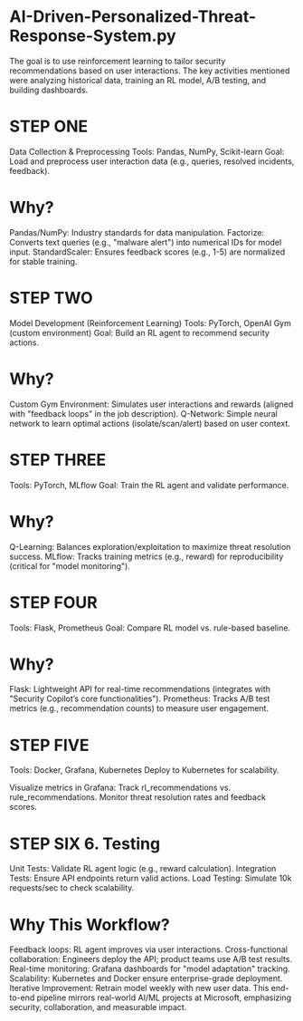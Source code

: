 # AI-Driven-Personalized-Threat-Response-System.py
The goal is to use reinforcement learning to tailor security recommendations based on user interactions. The key activities mentioned were analyzing historical data, training an RL model, A/B testing, and building dashboards.

# STEP ONE 
Data Collection & Preprocessing
Tools: Pandas, NumPy, Scikit-learn
Goal: Load and preprocess user interaction data (e.g., queries, resolved incidents, feedback).
# Why?
Pandas/NumPy: Industry standards for data manipulation.
Factorize: Converts text queries (e.g., "malware alert") into numerical IDs for model input.
StandardScaler: Ensures feedback scores (e.g., 1-5) are normalized for stable training.

# STEP TWO
Model Development (Reinforcement Learning)
Tools: PyTorch, OpenAI Gym (custom environment)
Goal: Build an RL agent to recommend security actions.
# Why?
Custom Gym Environment: Simulates user interactions and rewards (aligned with "feedback loops" in the job description).
Q-Network: Simple neural network to learn optimal actions (isolate/scan/alert) based on user context.

# STEP THREE
Tools: PyTorch, MLflow
Goal: Train the RL agent and validate performance.
# Why?
Q-Learning: Balances exploration/exploitation to maximize threat resolution success.
MLflow: Tracks training metrics (e.g., reward) for reproducibility (critical for "model monitoring").

# STEP FOUR 
Tools: Flask, Prometheus
Goal: Compare RL model vs. rule-based baseline.
# Why?
Flask: Lightweight API for real-time recommendations (integrates with "Security Copilot’s core functionalities").
Prometheus: Tracks A/B test metrics (e.g., recommendation counts) to measure user engagement.

# STEP FIVE
Tools: Docker, Grafana, Kubernetes
Deploy to Kubernetes for scalability.

Visualize metrics in Grafana:
Track rl_recommendations vs. rule_recommendations.
Monitor threat resolution rates and feedback scores.

# STEP SIX 6. Testing
Unit Tests: Validate RL agent logic (e.g., reward calculation).
Integration Tests: Ensure API endpoints return valid actions.
Load Testing: Simulate 10k requests/sec to check scalability.

# Why This Workflow?

Feedback loops: RL agent improves via user interactions.
Cross-functional collaboration: Engineers deploy the API; product teams use A/B test results.
Real-time monitoring: Grafana dashboards for "model adaptation" tracking.
Scalability: Kubernetes and Docker ensure enterprise-grade deployment.
Iterative Improvement: Retrain model weekly with new user data.
This end-to-end pipeline mirrors real-world AI/ML projects at Microsoft, emphasizing security, collaboration, and measurable impact.
